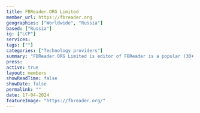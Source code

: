 ```yaml
---
title: FBReader.ORG Limited
member_url: https://fbreader.org
geographies: ["Worldwide", "Russia"]
based: ["Russia"]
ig: ["LCP"] 
services: 
tags: [""]
categories: ["Technology providers"]
summary: "FBReader.ORG Limited is editor of FBReader is a popular (30+ million installs) ebook reader. Works on iOS, Android, Windows, Mac OS, Linux, and Chrome OS."
press:
active: true
layout: members
showReadTime: false
showDate: false
permalink: ""
date: 17-04-2024
featureImage: "https://fbreader.org/"
---
```

